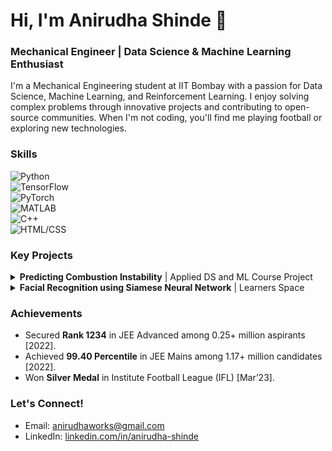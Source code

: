 # Hi, I'm Anirudha Shinde 👋
### Mechanical Engineer | Data Science & Machine Learning Enthusiast

I'm a Mechanical Engineering student at IIT Bombay with a passion for Data Science, Machine Learning, and Reinforcement Learning. I enjoy solving complex problems through innovative projects and contributing to open-source communities. When I'm not coding, you'll find me playing football or exploring new technologies.

### Skills
![Python](https://img.shields.io/badge/-Python-blue?style=flat-square&logo=python)  
![TensorFlow](https://img.shields.io/badge/-TensorFlow-orange?style=flat-square&logo=tensorflow)  
![PyTorch](https://img.shields.io/badge/-PyTorch-red?style=flat-square&logo=pytorch)  
![MATLAB](https://img.shields.io/badge/-MATLAB-yellow?style=flat-square&logo=matlab)  
![C++](https://img.shields.io/badge/-C++-blueviolet?style=flat-square&logo=cplusplus)  
![HTML/CSS](https://img.shields.io/badge/-HTML%2FCSS-lightgrey?style=flat-square&logo=html5)  

### Key Projects

<details>
<summary><b>Predicting Combustion Instability</b> | Applied DS and ML Course Project</summary>
- Developed a Bayesian Neural Network Ensemble using TensorFlow and Keras to predict thermoacoustic instabilities with an RMSE score of 0.028.
- Applied PCA and statistical tests for dimensionality reduction and feature extraction.
- Accurately predicted Equivalence Ratio, Decay Timescale, and Burner Power with robust uncertainty estimates.
- [GitHub Repo](https://github.com/Galacterzz/Bayesian-NN-ME228.git)
</details>

<details>
<summary><b>Facial Recognition using Siamese Neural Network</b> | Learners Space</summary>
- Explored reinforcement learning concepts like Q-Learning, Deep Q Networks, and CNNs.
- Implemented algorithms on environments like Frozen Lake and CartPole.
- [GitHub Repo](https://github.com/Galacterzz/LS-ML-22b2181-2024-/tree/268c0b5723744880390fce60299d161f24b53e34/Week%204)
</details>

### Achievements
- Secured **Rank 1234** in JEE Advanced among 0.25+ million aspirants [2022].
- Achieved **99.40 Percentile** in JEE Mains among 1.17+ million candidates [2022].
- Won **Silver Medal** in Institute Football League (IFL) [Mar’23].

### Let's Connect!
- Email: anirudhaworks@gmail.com
- LinkedIn: [linkedin.com/in/anirudha-shinde](https://www.linkedin.com/in/anirudha-shinde-513b46204/)
<!-- Portfolio: [anirudha.dev](https://anirudha.dev) -->














<!--
**Galacterzz/Galacterzz** is a ✨ _special_ ✨ repository because its `README.md` (this file) appears on your GitHub profile.

Here are some ideas to get you started:

- 🔭 I’m currently working on ...
- 🌱 I’m currently learning ...
- 👯 I’m looking to collaborate on ...
- 🤔 I’m looking for help with ...
- 💬 Ask me about ...
- 📫 How to reach me: ...
- 😄 Pronouns: ...
- ⚡ Fun fact: ...
-->
